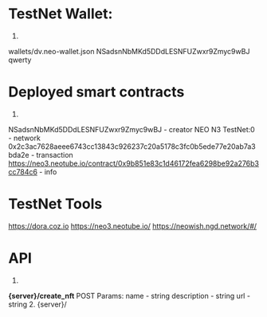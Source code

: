 # TestNet Wallet:
1. 
wallets/dv.neo-wallet.json
NSadsnNbMKd5DDdLESNFUZwxr9Zmyc9wBJ
qwerty

# Deployed smart contracts
1.
NSadsnNbMKd5DDdLESNFUZwxr9Zmyc9wBJ - creator
NEO N3 TestNet:0 - network
0x2c3ac7628aeee6743cc13843c926237c20a5178c3fc0b5ede77e20ab7a3bda2e - transaction
https://neo3.neotube.io/contract/0x9b851e83c1d46172fea6298be92a276b3cc784c6 - info

# TestNet Tools

https://dora.coz.io
https://neo3.neotube.io/
https://neowish.ngd.network/#/

# API

1.
**{server}/create_nft**
POST
Params: 
name - string
description - string
url - string
2.
{server}/